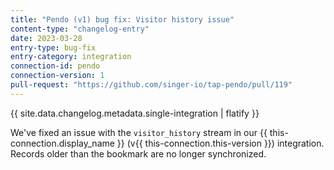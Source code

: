 ```yaml
---
title: "Pendo (v1) bug fix: Visitor history issue"
content-type: "changelog-entry"
date: 2023-03-28
entry-type: bug-fix
entry-category: integration
connection-id: pendo
connection-version: 1
pull-request: "https://github.com/singer-io/tap-pendo/pull/119"
---
```

{{ site.data.changelog.metadata.single-integration | flatify }}

We've fixed an issue with the `visitor_history` stream in our {{ this-connection.display_name }} (v{{ this-connection.this-version }}) integration. Records older than the bookmark are no longer synchronized.